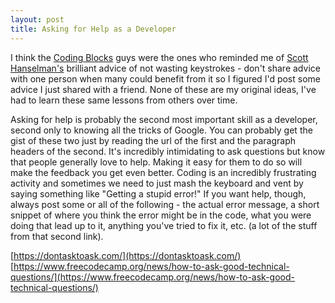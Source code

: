 ```yaml
---
layout: post
title: Asking for Help as a Developer
---
```


I think the [Coding Blocks](https://www.codingblocks.net/) guys were the ones who reminded me of [Scott Hanselman's](https://www.hanselman.com/blog/do-they-deserve-the-gift-of-your-keystrokes) brilliant advice of not wasting keystrokes - don't share advice with one person when many could benefit from it so I figured I'd post some advice I just shared with a friend. None of these are my original ideas, I've had to learn these same lessons from others over time.

Asking for help is probably the second most important skill as a developer, second only to knowing all the tricks of Google. You can probably get the gist of these two just by reading the url of the first and the paragraph headers of the second. It's incredibly intimidating to ask questions but know that people generally love to help. Making it easy for them to do so will make the feedback you get even better. Coding is an incredibly frustrating activity and sometimes we need to just mash the keyboard and vent by saying something like "Getting a stupid error!" If you want help, though, always post some or all of the following - the actual error message, a short snippet of where you think the error might be in the code, what you were doing that lead up to it, anything you've tried to fix it, etc. (a lot of the stuff from that second link).

[https://dontasktoask.com/](https://dontasktoask.com/)
[https://www.freecodecamp.org/news/how-to-ask-good-technical-questions/](https://www.freecodecamp.org/news/how-to-ask-good-technical-questions/)
